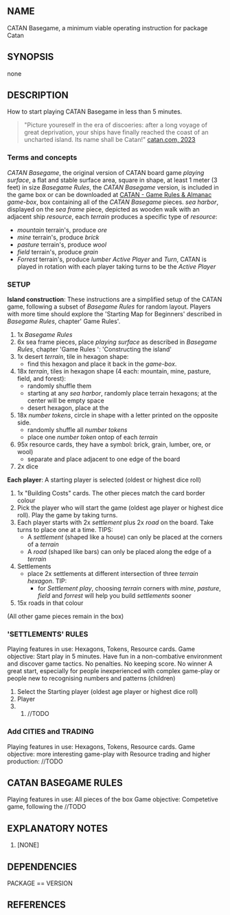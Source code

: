 ## NAME
 CATAN Basegame, a minimum viable operating instruction for package Catan

## SYNOPSIS
none

## DESCRIPTION
How to start playing CATAN Basegame in less than 5 minutes.

> "Picture youreself in the era of discoeries: after a long voyage of great deprivation, your ships have finally reached the coast of an uncharted island. Its name shall be Catan!" [catan.com, 2023][1]

### Terms and concepts
*CATAN Basegame*, the original version of CATAN board game
*playing surface*, a flat and stable surface area, square in shape, at least 1 meter (3 feet) in size
*Basegame Rules*, the *CATAN Basegame* version, is included in the game box or can be downloaded  at [CATAN - Game Rules & Almanac][1]
*game-box*, box containing all of the *CATAN Basegame* pieces.
*sea harbor*, displayed on the *sea frame* piece, depicted as wooden walk with an adjacent ship
*resource*, each *terrain* produces a specific type of *resource*:
- *mountain* terrain's, produce *ore*
- *mine* terrain's, produce *brick*
- *pasture* terrain's, produce *wool*
- *field* terrain's, produce *grain*
- *Forrest* terrain's, produce *lumber*
*Active Player* and *Turn*, CATAN is played in rotation with each player taking turns to be the *Active Player* 

### SETUP

**Island construction**:
These instructions are a simplified setup of the CATAN game, following a subset of *Basegame Rules* for random layout. Players with more time should explore the 'Starting Map for Beginners' described in *Basegame Rules*, chapter' Game Rules'.

1. 1x *Basegame Rules*
1. 6x sea frame pieces, place *playing surface* as described in *Basegame Rules*, chapter 'Game Rules ': 'Constructing the island'
1. 1x desert *terrain*, tile in hexagon shape: 
   - find this hexagon and place it back in the *game-box*.
1. 18x *terrain*, tiles in hexagon shape (4 each: mountain, mine, pasture, field, and forest): 
   - randomly shuffle them
   - starting at any *sea harbor*, randomly place terrain hexagons; at the center will be empty space
   - desert hexagon, place at the
1. 18x *number tokens*, circle in shape with a letter printed on the opposite side.
   - randomly shuffle all *number tokens*
   - place one *number token* ontop of each *terrain*
1. 95x resource cards, they have a symbol: brick, grain, lumber, ore, or wool)
   - separate and place adjacent to one edge of the board
1. 2x dice

**Each player**:
A starting player is selected (oldest or highest dice roll)
1. 1x "Building Costs" cards. The other pieces match the card border colour
1. Pick the player who will start the game (oldest age player or highest dice roll). Play the game by taking turns.
1. Each player starts with 2x *settlement* plus 2x *road* on the board. Take turns to place one at a time. TIPS:
   - A *settlement* (shaped like a house) can only be placed at the corners of a *terrain*
   - A *road* (shaped like bars) can only be placed along the edge of a *terrain*  
1. Settlements 
   - place 2x settlements at different intersection of three *terrain hexagon*. TIP: 
     - for *Settlement play*, choosing *terrain* corners with *mine*, *pasture*, *field* and *forrest* will help you build *settlements* sooner
1. 15x roads in that colour 

(All other game pieces remain in the box)

### 'SETTLEMENTS' RULES
Playing features in use: Hexagons, Tokens, Resource cards. 
Game objective: Start play in 5 minutes. Have fun in a non-combative environment and discover game tactics. No penalties. No keeping score. No winner A great start, especially for people inexperienced with complex game-play or people new to recognising numbers and patterns (children)

1. Select the Starting player (oldest age player or highest dice roll)
1. Player 
2. 1. //TODO

### Add CITIES and TRADING
Playing features in use: Hexagons, Tokens, Resource cards. 
Game objective: more interesting game-play with Resource trading and higher production:
//TODO

## CATAN BASEGAME RULES
Playing features in use: All pieces of the box
Game objective: Competetive game, following the 
//TODO

## EXPLANATORY NOTES

1. [NONE]

## DEPENDENCIES

PACKAGE == VERSION

## REFERENCES

  [1]: https://www.catan.com
  [2]: https://www.catan.com/understand-catan/game-rules

